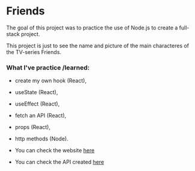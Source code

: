 # Friends

The goal of this project was to practice the use of Node.js to create a full-stack project.

This project is just to see the name and picture of the main characteres of the TV-series Friends.

### What I've practice /learned:
- create my own hook (React),
- useState (React),
- useEffect (React),
- fetch an API (React),
- props (React),
- http methods (Node).


- You can check the website [here](https://friends-frontend.vercel.app/)
- You can check the API created [here](https://friends-backend.vercel.app/friendsData)
